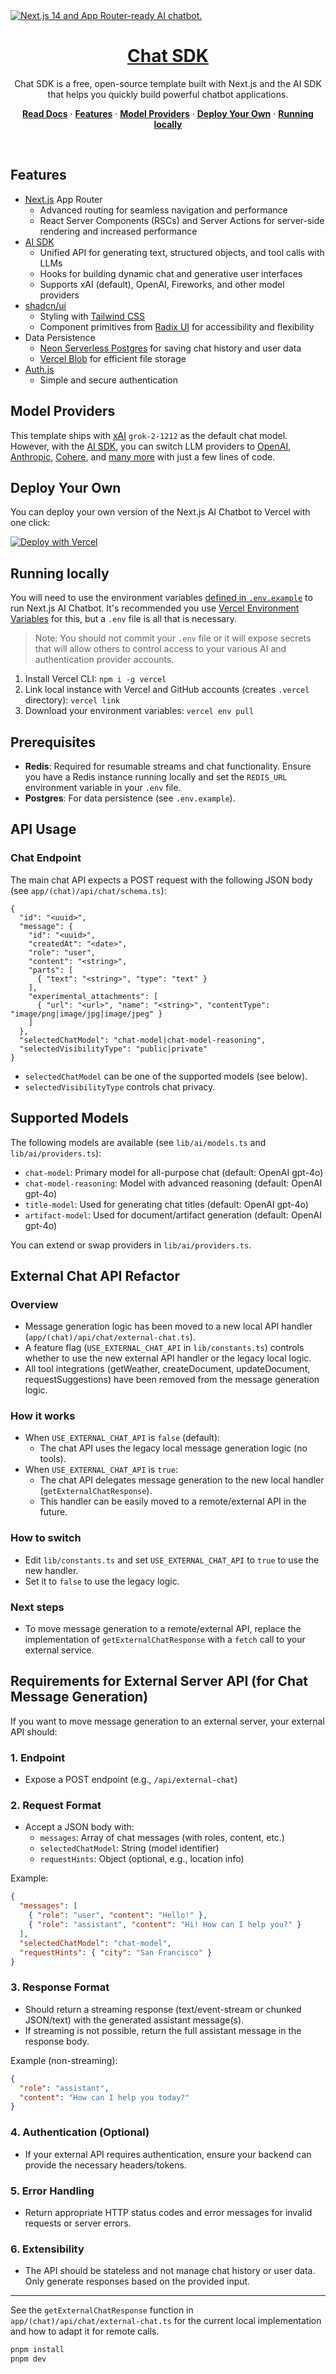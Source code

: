 <a href="https://chat.vercel.ai/">
  <img alt="Next.js 14 and App Router-ready AI chatbot." src="app/(chat)/opengraph-image.png">
  <h1 align="center">Chat SDK</h1>
</a>

<p align="center">
    Chat SDK is a free, open-source template built with Next.js and the AI SDK that helps you quickly build powerful chatbot applications.
</p>

<p align="center">
  <a href="https://chat-sdk.dev"><strong>Read Docs</strong></a> ·
  <a href="#features"><strong>Features</strong></a> ·
  <a href="#model-providers"><strong>Model Providers</strong></a> ·
  <a href="#deploy-your-own"><strong>Deploy Your Own</strong></a> ·
  <a href="#running-locally"><strong>Running locally</strong></a>
</p>
<br/>

## Features

- [Next.js](https://nextjs.org) App Router
  - Advanced routing for seamless navigation and performance
  - React Server Components (RSCs) and Server Actions for server-side rendering and increased performance
- [AI SDK](https://sdk.vercel.ai/docs)
  - Unified API for generating text, structured objects, and tool calls with LLMs
  - Hooks for building dynamic chat and generative user interfaces
  - Supports xAI (default), OpenAI, Fireworks, and other model providers
- [shadcn/ui](https://ui.shadcn.com)
  - Styling with [Tailwind CSS](https://tailwindcss.com)
  - Component primitives from [Radix UI](https://radix-ui.com) for accessibility and flexibility
- Data Persistence
  - [Neon Serverless Postgres](https://vercel.com/marketplace/neon) for saving chat history and user data
  - [Vercel Blob](https://vercel.com/storage/blob) for efficient file storage
- [Auth.js](https://authjs.dev)
  - Simple and secure authentication

## Model Providers

This template ships with [xAI](https://x.ai) `grok-2-1212` as the default chat model. However, with the [AI SDK](https://sdk.vercel.ai/docs), you can switch LLM providers to [OpenAI](https://openai.com), [Anthropic](https://anthropic.com), [Cohere](https://cohere.com/), and [many more](https://sdk.vercel.ai/providers/ai-sdk-providers) with just a few lines of code.

## Deploy Your Own

You can deploy your own version of the Next.js AI Chatbot to Vercel with one click:

[![Deploy with Vercel](https://vercel.com/button)](https://vercel.com/new/clone?repository-url=https%3A%2F%2Fgithub.com%2Fvercel%2Fai-chatbot&env=AUTH_SECRET&envDescription=Learn+more+about+how+to+get+the+API+Keys+for+the+application&envLink=https%3A%2F%2Fgithub.com%2Fvercel%2Fai-chatbot%2Fblob%2Fmain%2F.env.example&demo-title=AI+Chatbot&demo-description=An+Open-Source+AI+Chatbot+Template+Built+With+Next.js+and+the+AI+SDK+by+Vercel.&demo-url=https%3A%2F%2Fchat.vercel.ai&products=%5B%7B%22type%22%3A%22integration%22%2C%22protocol%22%3A%22ai%22%2C%22productSlug%22%3A%22grok%22%2C%22integrationSlug%22%3A%22xai%22%7D%2C%7B%22type%22%3A%22integration%22%2C%22protocol%22%3A%22storage%22%2C%22productSlug%22%3A%22neon%22%2C%22integrationSlug%22%3A%22neon%22%7D%2C%7B%22type%22%3A%22integration%22%2C%22protocol%22%3A%22storage%22%2C%22productSlug%22%3A%22upstash-kv%22%2C%22integrationSlug%22%3A%22upstash%22%7D%2C%7B%22type%22%3A%22blob%22%7D%5D)

## Running locally

You will need to use the environment variables [defined in `.env.example`](.env.example) to run Next.js AI Chatbot. It's recommended you use [Vercel Environment Variables](https://vercel.com/docs/projects/environment-variables) for this, but a `.env` file is all that is necessary.

> Note: You should not commit your `.env` file or it will expose secrets that will allow others to control access to your various AI and authentication provider accounts.

1. Install Vercel CLI: `npm i -g vercel`
2. Link local instance with Vercel and GitHub accounts (creates `.vercel` directory): `vercel link`
3. Download your environment variables: `vercel env pull`

## Prerequisites

- **Redis**: Required for resumable streams and chat functionality. Ensure you have a Redis instance running locally and set the `REDIS_URL` environment variable in your `.env` file.
- **Postgres**: For data persistence (see `.env.example`).

## API Usage

### Chat Endpoint

The main chat API expects a POST request with the following JSON body (see `app/(chat)/api/chat/schema.ts`):

```jsonc
{
  "id": "<uuid>",
  "message": {
    "id": "<uuid>",
    "createdAt": "<date>",
    "role": "user",
    "content": "<string>",
    "parts": [
      { "text": "<string>", "type": "text" }
    ],
    "experimental_attachments": [
      { "url": "<url>", "name": "<string>", "contentType": "image/png|image/jpg|image/jpeg" }
    ]
  },
  "selectedChatModel": "chat-model|chat-model-reasoning",
  "selectedVisibilityType": "public|private"
}
```

- `selectedChatModel` can be one of the supported models (see below).
- `selectedVisibilityType` controls chat privacy.

## Supported Models

The following models are available (see `lib/ai/models.ts` and `lib/ai/providers.ts`):

- `chat-model`: Primary model for all-purpose chat (default: OpenAI gpt-4o)
- `chat-model-reasoning`: Model with advanced reasoning (default: OpenAI gpt-4o)
- `title-model`: Used for generating chat titles (default: OpenAI gpt-4o)
- `artifact-model`: Used for document/artifact generation (default: OpenAI gpt-4o)

You can extend or swap providers in `lib/ai/providers.ts`.

## External Chat API Refactor

### Overview
- Message generation logic has been moved to a new local API handler (`app/(chat)/api/chat/external-chat.ts`).
- A feature flag (`USE_EXTERNAL_CHAT_API` in `lib/constants.ts`) controls whether to use the new external API handler or the legacy local logic.
- All tool integrations (getWeather, createDocument, updateDocument, requestSuggestions) have been removed from the message generation logic.

### How it works
- When `USE_EXTERNAL_CHAT_API` is `false` (default):
  - The chat API uses the legacy local message generation logic (no tools).
- When `USE_EXTERNAL_CHAT_API` is `true`:
  - The chat API delegates message generation to the new local handler (`getExternalChatResponse`).
  - This handler can be easily moved to a remote/external API in the future.

### How to switch
- Edit `lib/constants.ts` and set `USE_EXTERNAL_CHAT_API` to `true` to use the new handler.
- Set it to `false` to use the legacy logic.

### Next steps
- To move message generation to a remote/external API, replace the implementation of `getExternalChatResponse` with a `fetch` call to your external service.

## Requirements for External Server API (for Chat Message Generation)

If you want to move message generation to an external server, your external API should:

### 1. Endpoint
- Expose a POST endpoint (e.g., `/api/external-chat`)

### 2. Request Format
- Accept a JSON body with:
  - `messages`: Array of chat messages (with roles, content, etc.)
  - `selectedChatModel`: String (model identifier)
  - `requestHints`: Object (optional, e.g., location info)

Example:
```json
{
  "messages": [
    { "role": "user", "content": "Hello!" },
    { "role": "assistant", "content": "Hi! How can I help you?" }
  ],
  "selectedChatModel": "chat-model",
  "requestHints": { "city": "San Francisco" }
}
```

### 3. Response Format
- Should return a streaming response (text/event-stream or chunked JSON/text) with the generated assistant message(s).
- If streaming is not possible, return the full assistant message in the response body.

Example (non-streaming):
```json
{
  "role": "assistant",
  "content": "How can I help you today?"
}
```

### 4. Authentication (Optional)
- If your external API requires authentication, ensure your backend can provide the necessary headers/tokens.

### 5. Error Handling
- Return appropriate HTTP status codes and error messages for invalid requests or server errors.

### 6. Extensibility
- The API should be stateless and not manage chat history or user data. Only generate responses based on the provided input.

---

See the `getExternalChatResponse` function in `app/(chat)/api/chat/external-chat.ts` for the current local implementation and how to adapt it for remote calls.

```bash
pnpm install
pnpm dev
```